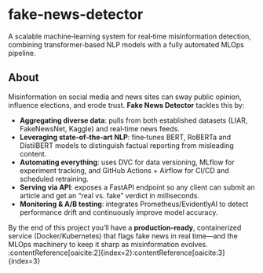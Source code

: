 # fake-news-detector
A scalable machine‑learning system for real‑time misinformation detection, combining transformer‑based NLP models with a fully automated MLOps pipeline.
## About

Misinformation on social media and news sites can sway public opinion, influence elections, and erode trust. **Fake News Detector** tackles this by:

- **Aggregating diverse data**: pulls from both established datasets (LIAR, FakeNewsNet, Kaggle) and real‑time news feeds.  
- **Leveraging state‑of‑the‑art NLP**: fine‑tunes BERT, RoBERTa and DistilBERT models to distinguish factual reporting from misleading content.  
- **Automating everything**: uses DVC for data versioning, MLflow for experiment tracking, and GitHub Actions + Airflow for CI/CD and scheduled retraining.  
- **Serving via API**: exposes a FastAPI endpoint so any client can submit an article and get an “real vs. fake” verdict in milliseconds.  
- **Monitoring & A/B testing**: integrates Prometheus/EvidentlyAI to detect performance drift and continuously improve model accuracy.

By the end of this project you’ll have a **production‑ready**, containerized service (Docker/Kubernetes) that flags fake news in real time—and the MLOps machinery to keep it sharp as misinformation evolves. :contentReference[oaicite:2]{index=2}&#8203;:contentReference[oaicite:3]{index=3}
